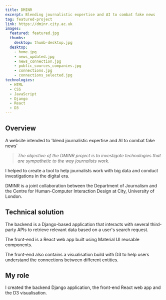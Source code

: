 ```yaml
---
title: DMINR
excerpt: Blending journalistic expertise and AI to combat fake news
tag: featured-project
link: https://dminr.city.ac.uk
images:
  featured: featured.jpg
  thumbs:
    desktop: thumb-desktop.jpg
  desktop:
    - home.jpg
    - news_updated.jpg
    - news_connection.jpg
    - public_sources_companies.jpg
    - connections.jpg
    - connections_selected.jpg
technologies:
  - HTML
  - CSS
  - JavaScript
  - Django
  - React
  - D3
---
```


## Overview

A website intended to 'blend journalistic expertise and AI to combat fake news'

> _The objective of the DMINR project is to investigate technologies that are sympathetic to the way journalists work._

I helped to create a tool to help journalists work with big data and conduct investigations in the digital era.

DMINR is a joint collaboration between the Department of Journalism and the Centre for Human-Computer Interaction Design at City, University of London.


## Technical solution

The backend is a Django-based application that interacts with several third-party APIs to retrieve relevant data based on a user's search request.

The front-end is a React web app built using Material UI reusable components.

The front-end also contains a visualisation build with D3 to help users understand the connections between different entities.


## My role

I created the backend Django application, the front-end React web app and the D3 visualisation.
